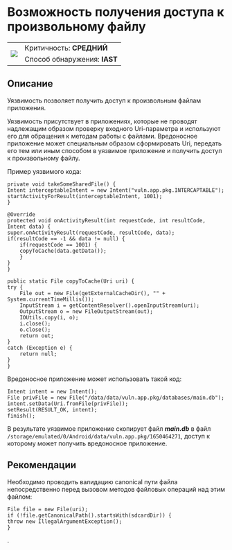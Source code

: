 # Возможность получения доступа к произвольному файлу

<table class='noborder'>
    <colgroup>
      <col/>
      <col/>
    </colgroup>
    <tbody>
      <tr>
        <td rowspan="2"><img src="../../../img/defekt_srednij.png"/></td>
        <td>Критичность:<strong> СРЕДНИЙ</strong></td>
      </tr>
      <tr>
        <td>Способ обнаружения:<strong> IAST</strong></td>
      </tr>
    </tbody>
</table>

## Описание

Уязвимость позволяет получить доступ к произвольным файлам приложения.

Уязвимость присутствует в приложениях, которые не проводят надлежащим образом проверку входного Uri-параметра и используют его для обращения к методам работы с файлами. Вредоносное приложение может специальным образом сформировать Uri, передать его тем или иным способом в уязвимое приложение и получить доступ к произвольному файлу.

Пример уязвимого кода:

    private void takeSomeSharedFile() {
    Intent interceptableIntent = new Intent("vuln.app.pkg.INTERCAPTABLE");
    startActivityForResult(interceptableIntent, 1001);
    }

    @Override
    protected void onActivityResult(int requestCode, int resultCode, Intent data) {
    super.onActivityResult(requestCode, resultCode, data);
    if(resultCode == -1 && data != null) {
        if(requestCode == 1001) {
        copyToCache(data.getData());
        }
    }
    }

    public static File copyToCache(Uri uri) {
    try {
        File out = new File(getExternalCacheDir(), "" + System.currentTimeMillis());
        InputStream i = getContentResolver().openInputStream(uri);
        OutputStream o = new FileOutputStream(out);
        IOUtils.copy(i, o);
        i.close();
        o.close();
        return out;
    }
    catch (Exception e) {
        return null;
    }
    }

Вредоносное приложение может использовать такой код:

    Intent intent = new Intent();
    File privFile = new File("/data/data/vuln.app.pkg/databases/main.db");
    intent.setData(Uri.fromFile(privFile));
    setResult(RESULT_OK, intent);
    finish();

В результате уязвимое приложение скопирует файл ***main.db*** в файл `/storage/emulated/0/Android/data/vuln.app.pkg/1650464271`, доступ к которому может получить вредоносное приложение.

## Рекомендации

Необходимо проводить валидацию canonical пути файла непосредственно перед вызовом методов файловых операций над этим файлом:

    File file = new File(uri);
    if (!file.getCanonicalPath().startsWith(sdcardDir)) {
    throw new IllegalArgumentException();
    }

.